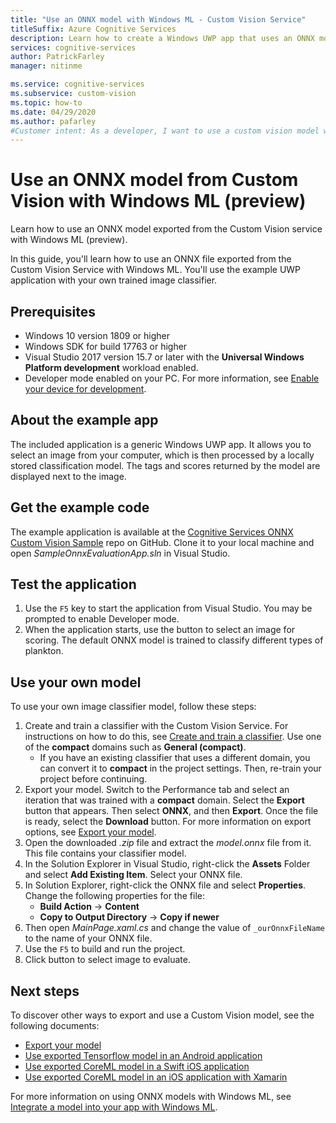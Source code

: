 ```yaml
---
title: "Use an ONNX model with Windows ML - Custom Vision Service"
titleSuffix: Azure Cognitive Services
description: Learn how to create a Windows UWP app that uses an ONNX model exported from Azure Cognitive Services.
services: cognitive-services
author: PatrickFarley
manager: nitinme

ms.service: cognitive-services
ms.subservice: custom-vision
ms.topic: how-to
ms.date: 04/29/2020
ms.author: pafarley
#Customer intent: As a developer, I want to use a custom vision model with Windows ML.
---
```


# Use an ONNX model from Custom Vision with Windows ML (preview)

Learn how to use an ONNX model exported from the Custom Vision service with Windows ML (preview).

In this guide, you'll learn how to use an ONNX file exported from the Custom Vision Service with Windows ML. You'll use the example UWP application with your own trained image classifier.

## Prerequisites

* Windows 10 version 1809 or higher
* Windows SDK for build 17763 or higher
* Visual Studio 2017 version 15.7 or later with the __Universal Windows Platform development__ workload enabled.
* Developer mode enabled on your PC. For more information, see [Enable your device for development](/windows/uwp/get-started/enable-your-device-for-development).

## About the example app

The included application is a generic Windows UWP app. It allows you to select an image from your computer, which is then processed by a locally stored classification model. The tags and scores returned by the model are displayed next to the image.

## Get the example code

The example application is available at the [Cognitive Services ONNX Custom Vision Sample](https://github.com/Azure-Samples/cognitive-services-onnx-customvision-sample) repo on GitHub. Clone it to your local machine and open *SampleOnnxEvaluationApp.sln* in Visual Studio.

## Test the application

1. Use the `F5` key to start the application from Visual Studio. You may be prompted to enable Developer mode.
1. When the application starts, use the button to select an image for scoring. The default ONNX model is trained to classify different types of plankton.

## Use your own model

To use your own image classifier model, follow these steps:

1. Create and train a classifier with the Custom Vision Service. For instructions on how to do this, see [Create and train a classifier](./getting-started-build-a-classifier.md). Use one of the **compact** domains such as **General (compact)**. 
   * If you have an existing classifier that uses a different domain, you can convert it to **compact** in the project settings. Then, re-train your project before continuing.
1. Export your model. Switch to the Performance tab and select an iteration that was trained with a **compact** domain. Select the **Export** button that appears. Then select **ONNX**, and then **Export**. Once the file is ready, select the **Download** button. For more information on export options, see [Export your model](./export-your-model.md).
1. Open the downloaded *.zip* file and extract the *model.onnx* file from it. This file contains your classifier model.
1. In the Solution Explorer in Visual Studio, right-click the **Assets** Folder and select __Add Existing Item__. Select your ONNX file.
1. In Solution Explorer, right-click the ONNX file and select **Properties**. Change the following properties for the file:
   * __Build Action__ -> __Content__
   * __Copy to Output Directory__ -> __Copy if newer__
1. Then open _MainPage.xaml.cs_ and change the value of `_ourOnnxFileName` to the name of your ONNX file.
1. Use the `F5` to build and run the project.
1. Click button to select image to evaluate.

## Next steps

To discover other ways to export and use a Custom Vision model, see the following documents:

* [Export your model](./export-your-model.md)
* [Use exported Tensorflow model in an Android application](https://github.com/Azure-Samples/cognitive-services-android-customvision-sample)
* [Use exported CoreML model in a Swift iOS application](https://go.microsoft.com/fwlink/?linkid=857726)
* [Use exported CoreML model in an iOS application with Xamarin](https://github.com/xamarin/ios-samples/tree/master/ios11/CoreMLAzureModel)

For more information on using ONNX models with Windows ML, see [Integrate a model into your app with Windows ML](/windows/ai/windows-ml/integrate-model).